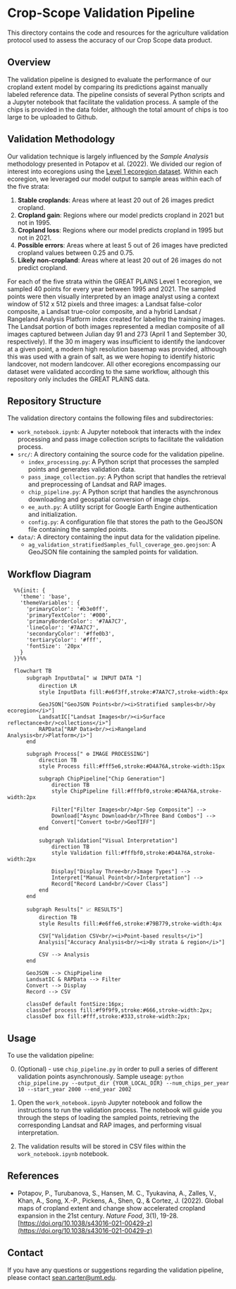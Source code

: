 # Crop-Scope Validation Pipeline

This directory contains the code and resources for the agriculture validation protocol used to assess the accuracy of our Crop Scope data product.

## Overview

The validation pipeline is designed to evaluate the performance of our cropland extent model by comparing its predictions against manually labeled reference data. The pipeline consists of several Python scripts and a Jupyter notebook that facilitate the validation process. A sample of the chips is provided in the data folder, although the total amount of chips is too large to be uploaded to Github. 

## Validation Methodology

Our validation technique is largely influenced by the _Sample Analysis_ methodology presented in Potapov et al. (2022). We divided our region of interest into ecoregions using the [Level 1 ecoregion dataset](https://www.epa.gov/eco-research/ecoregions-north-america). Within each ecoregion, we leveraged our model output to sample areas within each of the five strata:

1. **Stable croplands**: Areas where at least 20 out of 26 images predict cropland.
2. **Cropland gain**: Regions where our model predicts cropland in 2021 but not in 1995.
3. **Cropland loss**: Regions where our model predicts cropland in 1995 but not in 2021.
4. **Possible errors**: Areas where at least 5 out of 26 images have predicted cropland values between 0.25 and 0.75.
5. **Likely non-cropland**: Areas where at least 20 out of 26 images do not predict cropland.

For each of the five strata within the GREAT PLAINS Level 1 ecoregion, we sampled 40 points for every year between 1995 and 2021. The sampled points were then visually interpreted by an image analyst using a context window of 512 x 512 pixels and three images: a Landsat false-color composite, a Landsat true-color composite, and a hybrid Landsat / Rangeland Analysis Platform index created for labeling the training images. The Landsat portion of both images represented a median composite of all images captured between Julian day 91 and 273 (April 1 and September 30, respectively). If the 30 m imagery was insufficient to identify the landcover at a given point, a modern high resolution basemap was provided, although this was used with a grain of salt, as we were hoping to identify historic landcover, not modern landcover. All other ecoregions encompassing our dataset were validated according to the same workflow, although this repository only includes the GREAT PLAINS data. 

## Repository Structure

The validation directory contains the following files and subdirectories:

- `work_notebook.ipynb`: A Jupyter notebook that interacts with the index processing and pass image collection scripts to facilitate the validation process.
- `src/`: A directory containing the source code for the validation pipeline.
  - `index_processing.py`: A Python script that processes the sampled points and generates validation data.
  - `pass_image_collection.py`: A Python script that handles the retrieval and preprocessing of Landsat and RAP images.
  - `chip_pipeline.py`: A Python script that handles the asynchronous downloading and geospatial conversion of image chips.
  - `ee_auth.py`: A utility script for Google Earth Engine authentication and initialization.
  - `config.py`: A configuration file that stores the path to the GeoJSON file containing the sampled points.
- `data/`: A directory containing the input data for the validation pipeline.
  - `ag_validation_stratifiedSamples_full_coverage_geo.geojson`: A GeoJSON file containing the sampled points for validation.

## Workflow Diagram

```mermaid
  %%{init: {
    'theme': 'base',
    'themeVariables': {
      'primaryColor': '#b3e0ff',
      'primaryTextColor': '#000',
      'primaryBorderColor': '#7AA7C7',
      'lineColor': '#7AA7C7',
      'secondaryColor': '#ffe0b3',
      'tertiaryColor': '#fff',
      'fontSize': '20px'
    }
  }}%%
  
  flowchart TB
      subgraph InputData[" 📊 INPUT DATA "]
          direction LR
          style InputData fill:#e6f3ff,stroke:#7AA7C7,stroke-width:4px
          
          GeoJSON["GeoJSON Points<br/><i>Stratified samples<br/>by ecoregion</i>"]
          LandsatIC["Landsat Images<br/><i>Surface reflectance<br/>collections</i>"]
          RAPData["RAP Data<br/><i>Rangeland Analysis<br/>Platform</i>"]
      end
  
      subgraph Process[" ⚙️ IMAGE PROCESSING"]
          direction TB
          style Process fill:#fff5e6,stroke:#D4A76A,stroke-width:15px
          
          subgraph ChipPipeline["Chip Generation"]
              direction TB
              style ChipPipeline fill:#fffbf0,stroke:#D4A76A,stroke-width:2px
              
              Filter["Filter Images<br/>Apr-Sep Composite"] --> 
              Download["Async Download<br/>Three Band Combos"] -->
              Convert["Convert to<br/>GeoTIFF"]
          end
  
          subgraph Validation["Visual Interpretation"]
              direction TB
              style Validation fill:#fffbf0,stroke:#D4A76A,stroke-width:2px
              
              Display["Display Three<br/>Image Types"] -->
              Interpret["Manual Point<br/>Interpretation"] -->
              Record["Record Land<br/>Cover Class"]
          end
      end
  
      subgraph Results[" 📈 RESULTS"]
          direction TB
          style Results fill:#e6ffe6,stroke:#79B779,stroke-width:4px
          
          CSV["Validation CSV<br/><i>Point-based results</i>"]
          Analysis["Accuracy Analysis<br/><i>By strata & region</i>"]
          
          CSV --> Analysis
      end
  
      GeoJSON --> ChipPipeline
      LandsatIC & RAPData --> Filter
      Convert --> Display
      Record --> CSV
  
      classDef default fontSize:16px;
      classDef process fill:#f9f9f9,stroke:#666,stroke-width:2px;
      classDef box fill:#fff,stroke:#333,stroke-width:2px;
  ```


## Usage

To use the validation pipeline:

0. (Optional) - use `chip_pipeline.py` in order to pull a series of different validation points asynchronously. Sample useage:
 ```python chip_pipeline.py --output_dir {YOUR_LOCAL_DIR} --num_chips_per_year 10 --start_year 2000 --end_year 2002```

1. Open the `work_notebook.ipynb` Jupyter notebook and follow the instructions to run the validation process. The notebook will guide you through the steps of loading the sampled points, retrieving the corresponding Landsat and RAP images, and performing visual interpretation.

2. The validation results will be stored in CSV files within the `work_notebook.ipynb` notebook.

## References

- Potapov, P., Turubanova, S., Hansen, M. C., Tyukavina, A., Zalles, V., Khan, A., Song, X.-P., Pickens, A., Shen, Q., & Cortez, J. (2022). Global maps of cropland extent and change show accelerated cropland expansion in the 21st century. _Nature Food_, 3(1), 19-28. [https://doi.org/10.1038/s43016-021-00429-z](https://doi.org/10.1038/s43016-021-00429-z)

## Contact

If you have any questions or suggestions regarding the validation pipeline, please contact sean.carter@umt.edu.
